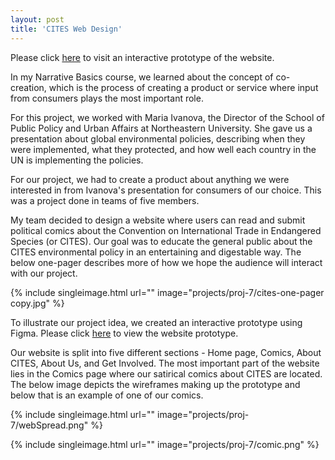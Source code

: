 ```yaml
---
layout: post
title: 'CITES Web Design'
---
```

Please click [here](https://www.figma.com/proto/tJi8KHfvRaDHiTyzo2SWfW/Co-Creation-Team-2?type=design&node-id=58-5&t=fIDa7YCGpYuwPTFW-1&scaling=scale-down&page-id=0%3A1&starting-point-node-id=58%3A5&show-proto-sidebar=1&mode=design) to visit an interactive prototype of the website.

In my Narrative Basics course, we learned about the concept of co-creation, which is the process of creating a product or service where input from consumers plays the most important role. 

For this project, we worked with Maria Ivanova, the Director of the School of Public Policy and Urban Affairs at Northeastern University. She gave us a presentation about global environmental policies, describing when they were implemented, what they protected, and how well each country in the UN is implementing the policies.

For our project, we had to create a product about anything we were interested in from Ivanova's presentation for consumers of our choice. This was a project done in teams of five members. 

My team decided to design a website where users can read and submit political comics about the Convention on International Trade in Endangered Species (or CITES). Our goal was to educate the general public about the CITES environmental policy in an entertaining and digestable way. The below one-pager describes more of how we hope the audience will interact with our project.

{% include singleimage.html url="" image="projects/proj-7/cites-one-pager copy.jpg" %}

To illustrate our project idea, we created an interactive prototype using Figma. Please click [here](https://www.figma.com/proto/tJi8KHfvRaDHiTyzo2SWfW/Co-Creation-Team-2?type=design&node-id=58-5&t=fIDa7YCGpYuwPTFW-1&scaling=scale-down&page-id=0%3A1&starting-point-node-id=58%3A5&show-proto-sidebar=1&mode=design) to view the website prototype. 

Our website is split into five different sections - Home page, Comics, About CITES, About Us, and Get Involved. The most important part of the website lies in the Comics page where our satirical comics about CITES are located. The below image depicts the wireframes making up the prototype and below that is an example of one of our comics.

{% include singleimage.html url="" image="projects/proj-7/webSpread.png" %}

{% include singleimage.html url="" image="projects/proj-7/comic.png" %}
